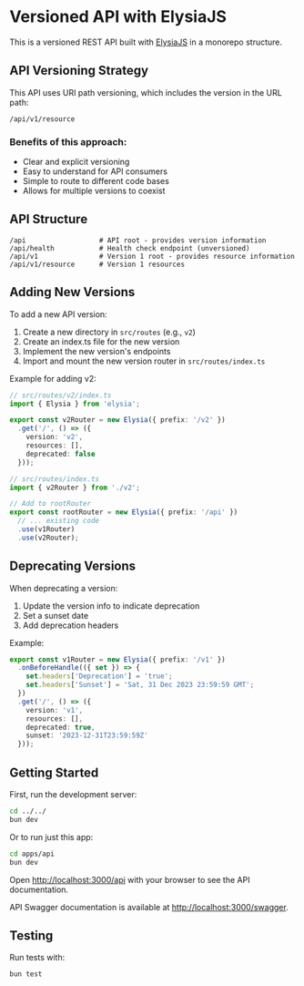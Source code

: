 # Versioned API with ElysiaJS

This is a versioned REST API built with [ElysiaJS](https://elysiajs.com/) in a monorepo structure.

## API Versioning Strategy

This API uses URI path versioning, which includes the version in the URL path:

```
/api/v1/resource
```

### Benefits of this approach:

- Clear and explicit versioning
- Easy to understand for API consumers
- Simple to route to different code bases
- Allows for multiple versions to coexist

## API Structure

```
/api                  # API root - provides version information
/api/health           # Health check endpoint (unversioned)
/api/v1               # Version 1 root - provides resource information
/api/v1/resource      # Version 1 resources
```

## Adding New Versions

To add a new API version:

1. Create a new directory in `src/routes` (e.g., `v2`)
2. Create an index.ts file for the new version
3. Implement the new version's endpoints
4. Import and mount the new version router in `src/routes/index.ts`

Example for adding v2:

```typescript
// src/routes/v2/index.ts
import { Elysia } from 'elysia';

export const v2Router = new Elysia({ prefix: '/v2' })
  .get('/', () => ({
    version: 'v2',
    resources: [],
    deprecated: false
  }));

// src/routes/index.ts
import { v2Router } from './v2';

// Add to rootRouter
export const rootRouter = new Elysia({ prefix: '/api' })
  // ... existing code
  .use(v1Router)
  .use(v2Router);
```

## Deprecating Versions

When deprecating a version:

1. Update the version info to indicate deprecation
2. Set a sunset date
3. Add deprecation headers

Example:

```typescript
export const v1Router = new Elysia({ prefix: '/v1' })
  .onBeforeHandle(({ set }) => {
    set.headers['Deprecation'] = 'true';
    set.headers['Sunset'] = 'Sat, 31 Dec 2023 23:59:59 GMT';
  })
  .get('/', () => ({
    version: 'v1',
    resources: [],
    deprecated: true,
    sunset: '2023-12-31T23:59:59Z'
  }));
```

## Getting Started

First, run the development server:

```bash
cd ../../
bun dev
```

Or to run just this app:

```bash
cd apps/api
bun dev
```

Open [http://localhost:3000/api](http://localhost:3000/api) with your browser to see the API documentation.

API Swagger documentation is available at [http://localhost:3000/swagger](http://localhost:3000/swagger).

## Testing

Run tests with:

```bash
bun test
```
